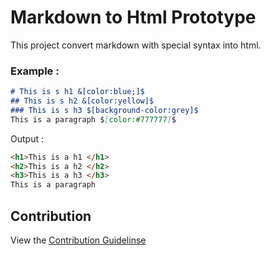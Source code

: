 # Markdown to Html Prototype

This project convert markdown with special syntax into html.

### Example :
```md
# This is s h1 &[color:blue;]$
## This is s h2 &[color:yellow]$
### This is s h3 $[background-color:grey]$
This is a paragraph $[color:#777777]$

```
Output :

```html
<h1>This is a h1 </h1>
<h2>This is a h2 </h2>
<h3>This is a h3 </h3>
This is a paragraph 
```

## Contribution 
View the [Contribution Guidelinse](CONTRIBUTING.md)